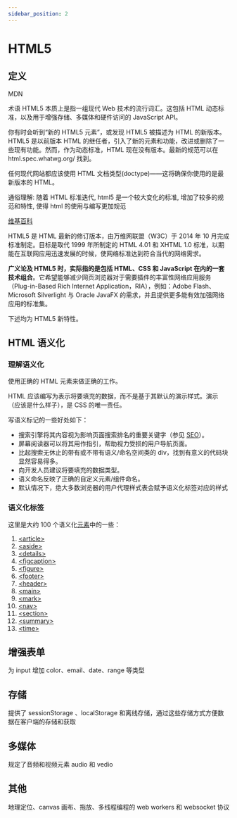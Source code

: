 ```yaml
---
sidebar_position: 2
---
```


# HTML5

## 定义

MDN

术语 HTML5 本质上是指一组现代 Web 技术的流行词汇。这包括 HTML 动态标准，以及用于增强存储、多媒体和硬件访问的 JavaScript API。

你有时会听到“新的 HTML5 元素”，或发现 HTML5 被描述为 HTML 的新版本。HTML5 是以前版本 HTML 的继任者，引入了新的元素和功能，改进或删除了一些现有功能。然而，作为动态标准，HTML 现在没有版本。最新的规范可以在 html.spec.whatwg.org/ 找到。

任何现代网站都应该使用 HTML 文档类型(doctype)——这将确保你使用的是最新版本的 HTML。

通俗理解: 随着 HTML 标准迭代, html5 是一个较大变化的标准, 增加了较多的规范和特性, 使得 html 的使用与编写更加规范

[维基百科](https://zh.wikipedia.org/wiki/HTML5)

HTML5 是 HTML 最新的修订版本，由万维网联盟（W3C）于 2014 年 10 月完成标准制定。目标是取代 1999 年所制定的 HTML 4.01 和 XHTML 1.0 标准，以期能在互联网应用迅速发展的时候，使网络标准达到符合当代的网络需求。

**广义论及 HTML5 时，实际指的是包括 HTML、CSS 和 JavaScript 在内的一套技术组合**。它希望能够减少网页浏览器对于需要插件的丰富性网络应用服务（Plug-in-Based Rich Internet Application，RIA），例如：Adobe Flash、Microsoft Silverlight 与 Oracle JavaFX 的需求，并且提供更多能有效加强网络应用的标准集。

下述均为 HTML5 新特性。

## HTML 语义化

### 理解语义化

使用正确的 HTML 元素来做正确的工作。

HTML 应该编写为表示将要填充的数据，而不是基于其默认的演示样式。演示（应该是什么样子），是 CSS 的唯一责任。

写语义标记的一些好处如下：

- 搜索引擎将其内容视为影响页面搜索排名的重要关键字（参见 [SEO](https://developer.mozilla.org/zh-CN/docs/Glossary/SEO)）。
- 屏幕阅读器可以将其用作指引，帮助视力受损的用户导航页面。
- 比起搜索无休止的带有或不带有语义/命名空间类的 div，找到有意义的代码块显然容易得多。
- 向开发人员建议将要填充的数据类型。
- 语义命名反映了正确的自定义元素/组件命名。
- 默认情况下，绝大多数浏览器的用户代理样式表会赋予语义化标签对应的样式

### 语义化标签

这里是大约 100 个语义化[元素](https://developer.mozilla.org/zh-CN/docs/Web/HTML/Element)中的一些：

1. [\<article\>](https://developer.mozilla.org/zh-CN/docs/Web/HTML/Element/article)
2. [\<aside\>](https://developer.mozilla.org/zh-CN/docs/Web/HTML/Element/aside)
3. [\<details\>](https://developer.mozilla.org/zh-CN/docs/Web/HTML/Element/details)
4. [\<figcaption\>](https://developer.mozilla.org/zh-CN/docs/Web/HTML/Element/figcaption)
5. [\<figure\>](https://developer.mozilla.org/zh-CN/docs/Web/HTML/Element/figure)
6. [\<footer\>](https://developer.mozilla.org/zh-CN/docs/Web/HTML/Element/footer)
7. [\<header\>](https://developer.mozilla.org/zh-CN/docs/Web/HTML/Element/header)
8. [\<main\>](https://developer.mozilla.org/zh-CN/docs/Web/HTML/Element/main)
9. [\<mark\>](https://developer.mozilla.org/zh-CN/docs/Web/HTML/Element/mark)
10. [\<nav\>](https://developer.mozilla.org/zh-CN/docs/Web/HTML/Element/nav)
11. [\<section\>](https://developer.mozilla.org/zh-CN/docs/Web/HTML/Element/section)
12. [\<summary\>](https://developer.mozilla.org/zh-CN/docs/Web/HTML/Element/summary)
13. [\<time\>](https://developer.mozilla.org/zh-CN/docs/Web/HTML/Element/time)

## 增强表单

为 input 增加 color、email、date、range 等类型

## 存储

提供了 sessionStorage 、localStorage 和离线存储，通过这些存储方式方便数据在客户端的存储和获取

## 多媒体

规定了音频和视频元素 audio 和 vedio

## 其他

地理定位、canvas 画布、拖放、多线程编程的 web workers 和 websocket 协议
